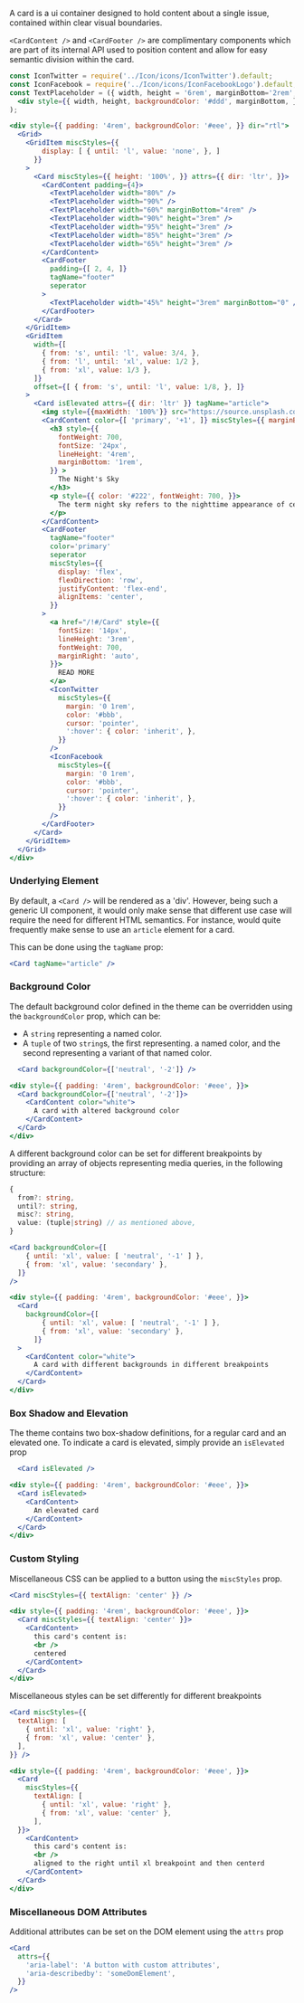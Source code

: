 A card is a ui container designed to hold content about a single issue, 
contained within clear visual boundaries.

`<CardContent />` and `<CardFooter />` are complimentary components which are
part of its internal API used to position content and allow for easy semantic
division within the card.

```jsx
const IconTwitter = require('../Icon/icons/IconTwitter').default;
const IconFacebook = require('../Icon/icons/IconFacebookLogo').default;
const TextPlaceholder = ({ width, height = '6rem', marginBottom='2rem', }) => (
  <div style={{ width, height, backgroundColor: '#ddd', marginBottom, }} />
);

<div style={{ padding: '4rem', backgroundColor: '#eee', }} dir="rtl">
  <Grid>
    <GridItem miscStyles={{
        display: [ { until: 'l', value: 'none', }, ]
      }}
    >
      <Card miscStyles={{ height: '100%', }} attrs={{ dir: 'ltr', }}>
        <CardContent padding={4}>
          <TextPlaceholder width="80%" />
          <TextPlaceholder width="90%" />
          <TextPlaceholder width="60%" marginBottom="4rem" />
          <TextPlaceholder width="90%" height="3rem" />
          <TextPlaceholder width="95%" height="3rem" />
          <TextPlaceholder width="85%" height="3rem" />
          <TextPlaceholder width="65%" height="3rem" />
        </CardContent>
        <CardFooter
          padding={[ 2, 4, ]}
          tagName="footer"
          seperator
        >
          <TextPlaceholder width="45%" height="3rem" marginBottom="0" />
        </CardFooter>
      </Card>
    </GridItem>
    <GridItem 
      width={[
        { from: 's', until: 'l', value: 3/4, },
        { from: 'l', until: 'xl', value: 1/2 },
        { from: 'xl', value: 1/3 },
      ]} 
      offset={[ { from: 's', until: 'l', value: 1/8, }, ]} 
    >
      <Card isElevated attrs={{ dir: 'ltr' }} tagName="article">
        <img style={{maxWidth: '100%'}} src="https://source.unsplash.com/ZiJ9QGRCVEg/600x400" />
        <CardContent color={[ 'primary', '+1', ]} miscStyles={{ marginBottom: '3rem', }}>
          <h3 style={{
            fontWeight: 700,
            fontSize: '24px',
            lineHeight: '4rem',
            marginBottom: '1rem',
          }} >
            The Night's Sky
          </h3>
          <p style={{ color: '#222', fontWeight: 700, }}>
            The term night sky refers to the nighttime appearance of celestial objects like stars, planets, and the Moon.
          </p>
        </CardContent>
        <CardFooter
          tagName="footer"
          color='primary'
          seperator
          miscStyles={{
            display: 'flex',
            flexDirection: 'row',
            justifyContent: 'flex-end',
            alignItems: 'center',
          }}
        >
          <a href="/!#/Card" style={{ 
            fontSize: '14px', 
            lineHeight: '3rem', 
            fontWeight: 700, 
            marginRight: 'auto',
          }}>
            READ MORE
          </a>
          <IconTwitter
            miscStyles={{
              margin: '0 1rem',
              color: '#bbb',
              cursor: 'pointer',
              ':hover': { color: 'inherit', }, 
            }}
          />
          <IconFacebook
            miscStyles={{
              margin: '0 1rem',
              color: '#bbb',
              cursor: 'pointer',
              ':hover': { color: 'inherit', }, 
            }}
          />
        </CardFooter>
      </Card>
    </GridItem>
  </Grid>
</div>
```

### **Underlying Element**

By default, a `<Card />` will be rendered as a 'div'. However, being such
a generic UI component, it would only make sense that different use case
will require the need for different HTML semantics. For instance, would
quite frequently make sense to use an `article` element for a card.

This can be done using the `tagName` prop:

```jsx static
<Card tagName="article" />
```


### **Background Color**

The default background color defined in the theme can be overridden using the
`backgroundColor` prop, which can be:

  - A `string` representing a named color.
  - A `tuple` of two `string`s, the first representing.
    a named color, and the second representing a variant
    of that named color.

```jsx static
  <Card backgroundColor={['neutral', '-2']} />
```

```jsx
<div style={{ padding: '4rem', backgroundColor: '#eee', }}>
  <Card backgroundColor={['neutral', '-2']}>
    <CardContent color="white">
      A card with altered background color
    </CardContent>
  </Card>
</div>
```

A different background color can be set for different breakpoints
by providing an array of objects representing media queries, in
the following structure:

```ts static
{
  from?: string,
  until?: string,
  misc?: string,
  value: (tuple|string) // as mentioned above,
}
```

``` jsx static
<Card backgroundColor={[
    { until: 'xl', value: [ 'neutral', '-1' ] },
    { from: 'xl', value: 'secondary' },
  ]}
/>
```

```jsx
<div style={{ padding: '4rem', backgroundColor: '#eee', }}>
  <Card
    backgroundColor={[
        { until: 'xl', value: [ 'neutral', '-1' ] },
        { from: 'xl', value: 'secondary' },
      ]}
  >
    <CardContent color="white">
      A card with different backgrounds in different breakpoints
    </CardContent>
  </Card>
</div>
```


### Box Shadow and Elevation

The theme contains two box-shadow definitions, for a regular card and an
elevated one. To indicate a card is elevated, simply provide an `isElevated`
prop
```jsx static
  <Card isElevated />
```

```jsx
<div style={{ padding: '4rem', backgroundColor: '#eee', }}>
  <Card isElevated>
    <CardContent>
      An elevated card
    </CardContent>
  </Card>
</div>
```


### **Custom Styling**

Miscellaneous CSS can be applied to a button using the `miscStyles` prop.

```jsx static
<Card miscStyles={{ textAlign: 'center' }} />
```

```jsx
<div style={{ padding: '4rem', backgroundColor: '#eee', }}>
  <Card miscStyles={{ textAlign: 'center' }}>
    <CardContent>
      this card's content is:
      <br />
      centered
    </CardContent>
  </Card>
</div>
```

Miscellaneous styles can be set differently for different breakpoints

```jsx static
<Card miscStyles={{
  textAlign: [
    { until: 'xl', value: 'right' },
    { from: 'xl', value: 'center' },
  ],
}} />
```

```jsx
<div style={{ padding: '4rem', backgroundColor: '#eee', }}>
  <Card
    miscStyles={{
      textAlign: [
        { until: 'xl', value: 'right' },
        { from: 'xl', value: 'center' },
      ],
  }}>
    <CardContent>
      this card's content is:
      <br />
      aligned to the right until xl breakpoint and then centerd
    </CardContent>
  </Card>
</div>
```


### **Miscellaneous DOM Attributes**

Additional attributes can be set on the DOM element using the `attrs` prop

```jsx static
<Card
  attrs={{
    'aria-label': 'A button with custom attributes',
    'aria-describedby': 'someDomElement',
  }}
/>
```

